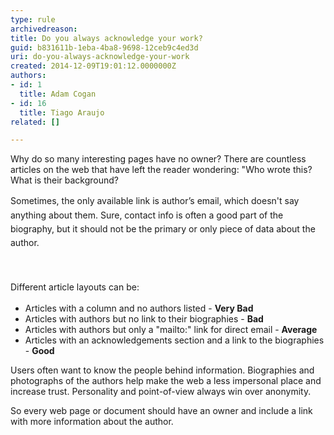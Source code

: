 ```yaml
---
type: rule
archivedreason: 
title: Do you always acknowledge your work?
guid: b831611b-1eba-4ba8-9698-12ceb9c4ed3d
uri: do-you-always-acknowledge-your-work
created: 2014-12-09T19:01:12.0000000Z
authors:
- id: 1
  title: Adam Cogan
- id: 16
  title: Tiago Araujo
related: []

---
```



<p>Why do so many interesting pages have no owner? There are countless articles on the web that have left the reader wondering&#58;&#160;&quot;Who wrote this? What is their background?</p><p>Sometimes, the only available link is&#160;<span style="line-height&#58;20px;">author’s email</span><span style="line-height&#58;1.6;">, which doesn't say anything about them. Sure, contact info is often a good part of the biography, but it should not be the primary or only piece of data about the author.​</span></p>​
<br><excerpt class='endintro'></excerpt><br>
​<span style="line-height&#58;1.6;">Different article layouts can be&#58;</span><ul><li>Articles with a column and no authors listed - <strong>Very Bad</strong></li><li>Articles with authors but no link to their biographies - <strong>Bad</strong></li><li>Articles with authors but only a &quot;mailto&#58;&quot; link for direct email - <strong>
                        Average</strong></li><li>Articles with an acknowledgements section and a link to the biographies - <strong>
                        Good</strong></li></ul><p>
                    Users often want to know the people behind information. Biographies and photographs
                    of the authors help make the web a less impersonal place and increase trust. Personality
                    and point-of-view always win over anonymity.</p><p>
                    So every web page or document should have an owner and include a&#160;link with more information about the author​.</p>


